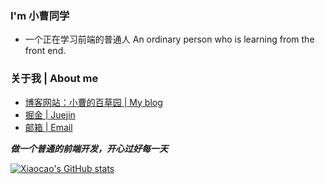 ### I'm 小曹同学
- 一个正在学习前端的普通人 An ordinary person who is learning from the front end. 
### 关于我 | About me
- [博客网站：小曹的百草园 | My blog ](https://lexiscao.cn)
- [掘金 | Juejin](https://juejin.cn/user/3342149723885038)
- [邮箱 | Email](3027478654@qq.com)

***做一个普通的前端开发，开心过好每一天***

[![Xiaocao's GitHub stats](https://github-readme-stats.vercel.app/api?username=xiaocao12306&show_icons=true)](https://github.com/xiaocao12306/github-readme-stats)
